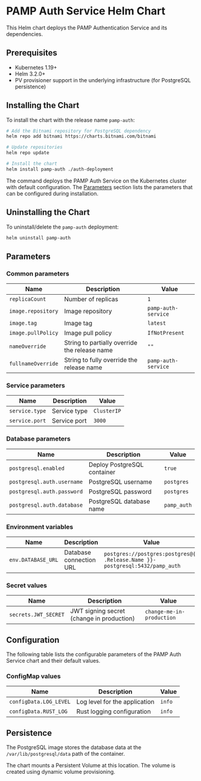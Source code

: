 # PAMP Auth Service Helm Chart

This Helm chart deploys the PAMP Authentication Service and its dependencies.

## Prerequisites

- Kubernetes 1.19+
- Helm 3.2.0+
- PV provisioner support in the underlying infrastructure (for PostgreSQL persistence)

## Installing the Chart

To install the chart with the release name `pamp-auth`:

```bash
# Add the Bitnami repository for PostgreSQL dependency
helm repo add bitnami https://charts.bitnami.com/bitnami

# Update repositories
helm repo update

# Install the chart
helm install pamp-auth ./auth-deployment
```

The command deploys the PAMP Auth Service on the Kubernetes cluster with default configuration. The [Parameters](#parameters) section lists the parameters that can be configured during installation.

## Uninstalling the Chart

To uninstall/delete the `pamp-auth` deployment:

```bash
helm uninstall pamp-auth
```

## Parameters

### Common parameters

| Name                | Description                                                                           | Value           |
|---------------------|---------------------------------------------------------------------------------------|-----------------|
| `replicaCount`      | Number of replicas                                                                    | `1`             |
| `image.repository`  | Image repository                                                                      | `pamp-auth-service` |
| `image.tag`         | Image tag                                                                             | `latest`        |
| `image.pullPolicy`  | Image pull policy                                                                     | `IfNotPresent`  |
| `nameOverride`      | String to partially override the release name                                         | `""`            |
| `fullnameOverride`  | String to fully override the release name                                             | `pamp-auth-service` |

### Service parameters

| Name                       | Description                                                      | Value       |
|----------------------------|------------------------------------------------------------------|-------------|
| `service.type`             | Service type                                                     | `ClusterIP` |
| `service.port`             | Service port                                                     | `3000`      |

### Database parameters

| Name                          | Description                                                    | Value        |
|-------------------------------|----------------------------------------------------------------|--------------|
| `postgresql.enabled`          | Deploy PostgreSQL container                                    | `true`       |
| `postgresql.auth.username`    | PostgreSQL username                                            | `postgres`   |
| `postgresql.auth.password`    | PostgreSQL password                                            | `postgres`   |
| `postgresql.auth.database`    | PostgreSQL database name                                       | `pamp_auth`  |

### Environment variables

| Name                          | Description                                                    | Value        |
|-------------------------------|----------------------------------------------------------------|--------------|
| `env.DATABASE_URL`            | Database connection URL                                        | `postgres://postgres:postgres@{{ .Release.Name }}-postgresql:5432/pamp_auth` |

### Secret values

| Name                          | Description                                                    | Value        |
|-------------------------------|----------------------------------------------------------------|--------------|
| `secrets.JWT_SECRET`          | JWT signing secret (change in production)                      | `change-me-in-production` |

## Configuration

The following table lists the configurable parameters of the PAMP Auth Service chart and their default values.

### ConfigMap values

| Name                          | Description                                                    | Value        |
|-------------------------------|----------------------------------------------------------------|--------------|
| `configData.LOG_LEVEL`        | Log level for the application                                  | `info`       |
| `configData.RUST_LOG`         | Rust logging configuration                                     | `info`       |

## Persistence

The PostgreSQL image stores the database data at the `/var/lib/postgresql/data` path of the container.

The chart mounts a Persistent Volume at this location. The volume is created using dynamic volume provisioning. 